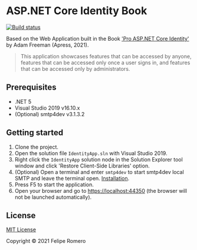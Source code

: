 # ASP.NET Core Identity Book

[![Build status][ci-badge]][ci-status]

Based on the Web Application built in the Book ['Pro ASP.NET Core Identity'](https://www.apress.com/la/book/9781484268575) by Adam Freeman (Apress, 2021).

>This application showcases features that can be accessed by anyone, features that can be accessed only once a user signs in, and features that can be accessed only by administrators.

## Prerequisites

- .NET 5
- Visual Studio 2019 v16.10.x
- (Optional) smtp4dev v3.1.3.2

## Getting started

1. Clone the project.
1. Open the solution file `IdentityApp.sln` with Visual Studio 2019.
1. Right click the `IdentityApp` solution node in the Solution Explorer tool window and click 'Restore Client-Side Libraries' option.
1. (Optional) Open a terminal and enter `smtp4dev` to start smtp4dev local SMTP and leave the terminal open. [Installation][smtp4dev].
1. Press F5 to start the application.
1. Open your browser and go to <https://localhost:44350> (the browser will not be launched automatically).

## License

[MIT License](LICENSE)

Copyright &copy; 2021 Felipe Romero

[ci-status]: https://github.com/feliperomero3/AspNetCoreIdentityBook/actions/workflows/AspNetCoreIdentityBook-CI.yml
[ci-badge]: https://github.com/feliperomero3/AspNetCoreIdentityBook/actions/workflows/AspNetCoreIdentityBook-CI.yml/badge.svg
[smtp4dev]: https://github.com/rnwood/smtp4dev/wiki/Installation
